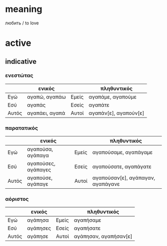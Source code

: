 # meaning

любить / to love

# active

## indicative

### ενεστώτας

|       | ενικός         |       | πληθυντικός           |
|-------|----------------|-------|-----------------------|
| Εγώ   | αγαπώ, αγαπάω  | Εμείς | αγαπάμε, αγαπούμε     |
| Εσύ   | αγαπάς         | Εσείς | αγαπάτε               |
| Αυτός | αγαπάει, αγαπά | Αυτοί | αγαπάν[ε], αγαπούν[ε] |

### παρατατικός

|       | ενικός              |       | πληθυντικός                       |
|-------|---------------------|-------|-----------------------------------|
| Εγώ   | αγαπούσα, αγάπαγα   | Εμείς | αγαπούσαμε, αγαπάγαμε             |
| Εσύ   | αγαπούσες, αγάπαγες | Εσείς | αγαπούσατε, αγαπάγατε             |
| Αυτός | αγαπούσε, αγάπαγε   | Αυτοί | αγαπούσαν[ε], αγάπαγαν, αγαπάγανε |

### αόριστος

|       | ενικός   |       | πληθυντικός           |
|-------|----------|-------|-----------------------|
| Εγώ   | αγάπησα  | Εμείς | αγαπήσαμε             |
| Εσύ   | αγάπησες | Εσείς | αγαπήσατε             |
| Αυτός | αγάπησε  | Αυτοί | αγάπησαν, αγαπήσαν[ε] |
